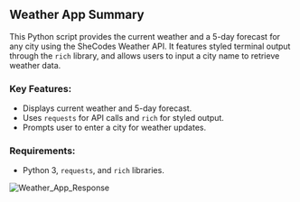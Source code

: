 ## Weather App Summary

This Python script provides the current weather and a 5-day forecast for any city using the SheCodes Weather API. It features styled terminal output through the `rich` library, and allows users to input a city name to retrieve weather data.

### Key Features:
- Displays current weather and 5-day forecast.
- Uses `requests` for API calls and `rich` for styled output.
- Prompts user to enter a city for weather updates.

### Requirements:
- Python 3, `requests`, and `rich` libraries.


![Weather_App_Response](https://github.com/CharityO3/Check_Current_Weather/assets/79048698/f184018a-4399-42b5-9405-c9a74bbf8fda)
